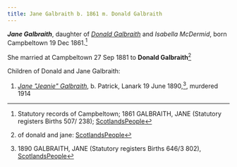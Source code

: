 ```yaml
---
title: Jane Galbraith b. 1861 m. Donald Galbraith
---
```

***Jane Galbraith***, daughter of *[Donald Galbraith](galbraith-donald-1831-isabella-mcdermid.md)* and *Isabella McDermid*,
born Campbeltown 19 Dec 1861.[^birth]

She married at Campbeltown 27 Sep 1881 to **Donald Galbraith**[^marriage]

Children of Donald and Jane Galbraith:

1. *[Jane "Jeanie" Galbraith](galbraith-jane-1890.md)*, b. Patrick, Lanark 19 June 1890,[^jane-birth], murdered 1914

[^birth]: Statutory records of Campbeltown; 1861 GALBRAITH, JANE (Statutory registers Births 507/ 238); [ScotlandsPeople](https://www.scotlandspeople.gov.uk/view-image/nrs_stat_births/39390506)

[^marriage]: of donald and jane: [ScotlandsPeople](https://www.scotlandspeople.gov.uk/view-image/nrs_stat_marriages/9916482)

[^jane-birth]: 1890 GALBRAITH, JANE (Statutory registers Births 646/3 802), [ScotlandsPeople](https://www.scotlandspeople.gov.uk/view-image/nrs_stat_births/43232495)

